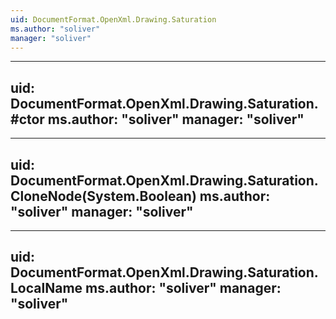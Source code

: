 ```yaml
---
uid: DocumentFormat.OpenXml.Drawing.Saturation
ms.author: "soliver"
manager: "soliver"
---
```


---
uid: DocumentFormat.OpenXml.Drawing.Saturation.#ctor
ms.author: "soliver"
manager: "soliver"
---

---
uid: DocumentFormat.OpenXml.Drawing.Saturation.CloneNode(System.Boolean)
ms.author: "soliver"
manager: "soliver"
---

---
uid: DocumentFormat.OpenXml.Drawing.Saturation.LocalName
ms.author: "soliver"
manager: "soliver"
---
